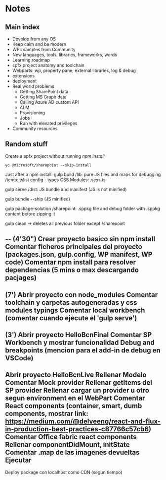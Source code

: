 
# Notes

## Main index
- Develop from any OS
- Keep calm and be modern
- WPs samples from Community
- New languages, tools, libraries, frameworks, words
- Learning roadmap
- spfx project anatomy and toolchain
- Webparts: wp, property pane, external libraries, log & debug
- extensions
- deployment
- Real world problems
    * Getting SharePoint data
    * Getting MS Graph data
    * Calling Azure AD custom API
    * ALM
    * Provisioning
    * Jobs
    * Run with elevated privileges
- Community resources

## Random stuff
Create a spfx project without running _npm install_
```
yo @microsoft/sharepoint --skip-install
```

Just after a npm install:
gulp build
    /lib: pure JS files and maps for debugging
    /temp: tslist config
    - types CSS Modules: .scss.ts

gulp serve
    /dist: JS bundle and manifest (JS is not minified)

gulp bundle --ship (JS minified)

gulp package-solution
    /sharepoint: .sppkg file and debug folder with .sppkg content before zipping it

gulp clean -> deletes all previous folder except /sharepoint

--
(4'30")
Crear proyecto basico sin npm install
Comentar ficheros principales del proyecto (packages.json, gulp.config, WP manifest, WP code)
Comentar npm install para resolver dependencias (5 mins o max descargando pacjages)
---
(7')
Abrir proyecto con node_modules
Comentar toolchain y carpetas autogeneradas y css modules typings
Comentar local workbench (comentar cuando ejecute el 'gulp serve')
---
(3')
Abrir proyecto HelloBcnFinal
Comentar SP Workbench y mostrar funcionalidad
Debug and breakpoints (mencion para el add-in de debug en VSCode)
---
Abrir proyecto HelloBcnLive
Rellenar Modelo
Comentar Mock provider
Rellenar getItems del SP provider
Rellenar cargar un provider u otro segun environment en el WebPart
Comentar React components (container, smart, dumb components, mostrar link: https://medium.com/@delveeng/react-and-flux-in-production-best-practices-c87766c57cb6)
Comentar Office fabric react components
Rellenar componentDidMount, initState
Comentar .map de las imagenes devueltas
Ejecutar
---
Deploy package con localhost como CDN (segun tiempo)
